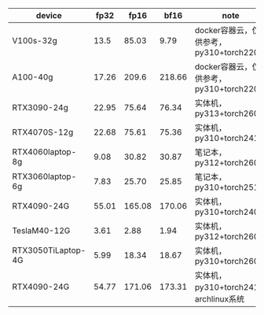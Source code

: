 | device           | fp32  | fp16   | bf16   | note                                   | contributor                                    |
| ---------------- | ----- | ------ | ------ | -------------------------------------- | ---------------------------------------------- |
| V100s-32g        | 13.5  | 85.03  | 9.79   | docker容器云，仅供参考，py310+torch220 | [zzc0208](https://github.com/zzc0208)             |
| A100-40g         | 17.26 | 209.6  | 218.66 | docker容器云，仅供参考，py310+torch220 | [zzc0208](https://github.com/zzc0208)             |
| RTX3090-24g      | 22.95 | 75.64  | 76.34  | 实体机，py313+torch260                 | [zzc0208](https://github.com/zzc0208)             |
| RTX4070S-12g     | 22.68 | 75.61  | 75.36  | 实体机，py310+torch241                 | [zzc0208](https://github.com/zzc0208)             |
| RTX4060laptop-8g | 9.08  | 30.82  | 30.87  | 笔记本，py312+torch260                 | [KAl(SO₄)₂·12H₂O](https://github.com/CN17161) |
| RTX3060laptop-6g | 7.83  | 25.70  | 25.85  | 笔记本，py310+torch251                 | [turning point](https://github.com/colstone)      |
| RTX4090-24G      | 55.01 | 165.08 | 170.06 | 实体机，py310+torch240                 | [Charming](https://space.bilibili.com/399248533)  |
| TeslaM40-12G     | 3.61  | 2.88   | 1.94   | 实体机，py312+torch260                 | [barryblueice](https://github.com/barryblueice)   |
|RTX3050TiLaptop-4G| 5.99  | 18.34  | 18.67  | 实体机，py310+torch260                 | [barryblueice](https://github.com/barryblueice)   |
| RTX4090-24G      | 54.77 | 171.06 | 173.31 | 实体机，py310+torch241，archlinux系统   | [sd0ric4](https://github.com/sd0ric4)             |
